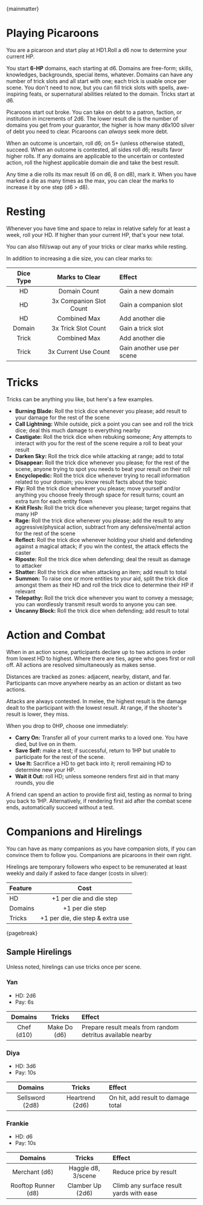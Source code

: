 {mainmatter}

# Playing Picaroons

You are a picaroon and start play at HD1.Roll a d6 now to determine your current HP.

You start **6-HP** domains, each starting at d6.
Domains are free-form; skills, knowledges, backgrounds, special items, whatever.
Domains can have any number of trick slots and all start with one;
each trick is usable once per scene.
You don't need to now, but you can fill trick slots with spells, awe-inspiring feats, or supernatural abilities related to the domain.
Tricks start at d6.

Picaroons start out broke.
You can take on debt to a patron, faction, or institution in increments of 2d6.
The lower result die  is the number of domains you get from your guarantor, the higher is how many d6x100 silver of debt you need to clear.
Picaroons can *always* seek more debt.

When an outcome is uncertain, roll d6; on 5+ (unless otherwise stated), succeed.
When an outcome is contested, all sides roll d6; results favor higher rolls.
If any domains are applicable to the uncertain or contested action, roll the highest applicable domain die and take the best result.

Any time a die rolls its max result (6 on d6, 8 on d8), mark it.
When you have marked a die as many times as the max, you can clear the marks to increase it by one step (d6 > d8).

# Resting

Whenever you have time and space to relax in relative safely for at least a week, roll your HD.
If higher than your current HP, that's your new total.

You can also fill/swap out any of your tricks or clear marks while resting.

In addition to increasing a die size, you can clear marks to:

| Dice Type |     Marks to Clear      | Effect                     |
| :-------: | :---------------------: | :------------------------- |
|    HD     |      Domain Count       | Gain a new domain          |
|    HD     | 3x Companion Slot Count | Gain a companion slot      |
|    HD     |      Combined Max       | Add another die            |
|  Domain   |   3x Trick Slot Count   | Gain a trick slot          |
|   Trick   |      Combined Max       | Add another die            |
|   Trick   |  3x Current Use Count   | Gain another use per scene |

# Tricks

Tricks can be anything you like, but here's a few examples.

* **Burning Blade:** Roll the trick dice whenever you please;
  add result to your damage for the rest of the scene
* **Call Lightning:** While outside, pick a point you can see and roll the trick dice;
  deal this much damage to everything nearby
* **Castigate:** Roll the trick dice when rebuking someone;
  Any attempts to interact with you for the rest of the scene require a roll to beat your result
* **Darken Sky:** Roll the trick dice while attacking at range; add to total
* **Disappear:** Roll the trick dice whenever you please;
  for the rest of the scene, anyone trying to spot you needs to beat your result on their roll
* **Encyclopedic:** Roll the trick dice whenever trying to recall information related to your domain;
  you know result facts about the topic
* **Fly:** Roll the trick dice whenever you please;
  move yourself and/or anything you choose freely through space for result turns;
  count an extra turn for each entity flown
* **Knit Flesh:** Roll the trick dice whenever you please; target regains that many HP
* **Rage:** Roll the trick dice whenever you please;
  add the result to any aggressive/physical action, subtract from any defensive/mental action for the rest of the scene
* **Reflect:** Roll the trick dice whenever holding your shield and defending against a magical attack;
  if you win the contest, the attack effects the caster
* **Riposte:** Roll the trick dice when defending; deal the result as damage to attacker
* **Shatter:** Roll the trick dice when attacking an item; add result to total
* **Summon:** To raise one or more entities to your aid,
  split the trick dice amongst them as their HD and roll the trick dice to determine their HP if relevant
* **Telepathy:** Roll the trick dice whenever you want to convey a message;
  you can wordlessly transmit result words to anyone you can see.
* **Uncanny Block:** Roll the trick dice when defending; add result to total

# Action and Combat

When in an action scene, participants declare up to two actions in order from lowest HD to highest.
Where there are ties, agree who goes first or roll off.
All actions are resolved simultaneously as makes sense.

Distances are tracked as zones: adjacent, nearby, distant, and far.
Participants can move anywhere nearby as an action or distant as two actions.

Attacks are always contested.
In melee, the highest result is the damage dealt to the participant with the lowest result.
At range, if the shooter's result is lower, they miss.

When you drop to 0HP, choose one immediately:

* **Carry On:** Transfer all of your current marks to a loved one.
  You have died, but live on in them.
* **Save Self:** make a test;
  if successful, return to 1HP but unable to participate for the rest of the scene.
* **Use It:** Sacrifice a HD to get back into it;
  reroll remaining HD to determine new your HP.
* **Wait it Out:** roll HD;
  unless someone renders first aid in that many rounds, you die

A friend can spend an action to provide first aid, testing as normal to bring you back to 1HP.
Alternatively, if rendering first aid after the combat scene ends, automatically succeed without a test.

# Companions and Hirelings

You can have as many companions as you have companion slots, if you can convince them to follow you.
Companions are picaroons in their own right.

Hirelings are temporary followers who expect to be remunerated at least weekly and daily if asked to face danger (costs in silver):

| Feature |               Cost               |
| :------ | :------------------------------: |
| HD      |     +1 per die and die step      |
| Domains |         +1 per die step          |
| Tricks  | +1 per die, die step & extra use |

{pagebreak}

## Sample Hirelings

Unless noted, hirelings can use tricks once per scene.

### Yan

* HD: 2d6
* Pay: 6s

|  Domains   |    Tricks    | Effect                                                     |
| :--------: | :----------: | :--------------------------------------------------------- |
| Chef (d10) | Make Do (d6) | Prepare result meals from random detritus available nearby |

### Diya

* HD: 3d6
* Pay: 10s

|     Domains     |     Tricks      | Effect                             |
| :-------------: | :-------------: | :--------------------------------- |
| Sellsword (2d8) | Heartrend (2d6) | On hit, add result to damage total |

### Frankie

* HD: d6
* Pay: 10s

|       Domains       |       Tricks       | Effect                                   |
| :-----------------: | :----------------: | :--------------------------------------- |
|    Merchant (d6)    | Haggle d8, 3/scene | Reduce price by result                   |
| Rooftop Runner (d8) |  Clamber Up (2d6)  | Climb any surface result yards with ease |
